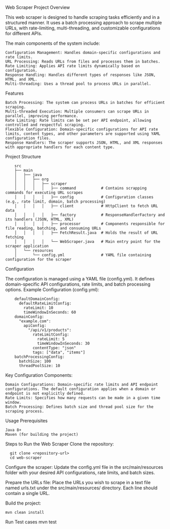 Web Scraper Project
Overview

This web scraper is designed to handle scraping tasks efficiently and in a structured manner. It uses a batch processing approach to scrape multiple URLs, with rate-limiting, multi-threading, and customizable configurations for different APIs.

The main components of the system include:

    Configuration Management: Handles domain-specific configurations and rate limits.
    URL Processing: Reads URLs from files and processes them in batches.
    Rate Limiting: Applies API rate limits dynamically based on configuration.
    Response Handling: Handles different types of responses like JSON, HTML, and XML.
    Multi-threading: Uses a thread pool to process URLs in parallel.

Features

    Batch Processing: The system can process URLs in batches for efficient scraping.
    Multi-threaded Execution: Multiple consumers can scrape URLs in parallel, improving performance.
    Rate Limiting: Rate limits can be set per API endpoint, allowing controlled and respectful scraping.
    Flexible Configuration: Domain-specific configurations for API rate limits, content types, and other parameters are supported using YAML configuration files.
    Response Handlers: The scraper supports JSON, HTML, and XML responses with appropriate handlers for each content type.

Project Structure



        src
        ├── main
        │   ├── java
        │   │   ├── org
        │   │   │   ├── scraper
        │   │   │   │   ├── command           # Contains scrapping commands for executing URL scrapes
        │   │   │   │   ├── config            # Configuration classes (e.g., rate limit, domain, batch processing)
        │   │   │   │   ├── client            # HttpClient to fetch URL data
        │   │   │   │   ├── factory           # ResponseHandlerFactory and its handlers (JSON, HTML, XML)
        │   │   │   │   ├── processor         # Components responsible for file reading, batching, and consuming URLs
        │   │   │   │   ├── FetchResult.java  # Holds the result of URL fetching
        │   │   │   │   └── WebScraper.java   # Main entry point for the scraper application
        │   └── resources
        │       └── config.yml                # YAML file containing configuration for the scraper

Configuration

The configuration is managed using a YAML file (config.yml). It defines domain-specific API configurations, rate limits, and batch processing options.
Example Configuration (config.yml):

        defaultDomainConfig:
          defaultRateLimitConfig:
            rateLimit: 10
            timeWindowInSeconds: 60
        domainConfig:
          "example.com":
            apiConfig:
              "/api/v1/products":
                rateLimitConfig:
                  rateLimit: 5
                  timeWindowInSeconds: 30
                contentType: "json"
                tags: ["data", "items"]
        batchProcessingConfig:
          batchSize: 100
          threadPoolSize: 10

Key Configuration Components:

    Domain Configurations: Domain-specific rate limits and API endpoint configurations. The default configuration applies when a domain or endpoint is not explicitly defined.
    Rate Limits: Specifies how many requests can be made in a given time window.
    Batch Processing: Defines batch size and thread pool size for the scraping process.

Usage
Prerequisites

    Java 8+
    Maven (for building the project)

Steps to Run the Web Scraper
Clone the repository:

      git clone <repository-url>
      cd web-scraper

Configure the scraper: Update the config.yml file in the src/main/resources folder with your desired API configurations, rate limits, and batch sizes.

Prepare the URLs file: Place the URLs you wish to scrape in a text file named urls.txt under the src/main/resources/ directory. Each line should contain a single URL.

Build the project:

    mvn clean install
Run Test cases
    mvn test
